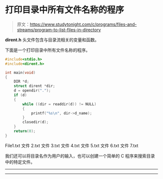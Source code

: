 # 打印目录中所有文件名称的程序

> 原文：<https://www.studytonight.com/c/programs/files-and-streams/program-to-list-files-in-directory>

**dirent.h** 头文件包含与目录流相关的变量和函数。

下面是一个打印目录中所有文件名称的程序。

```cpp
#include<stdio.h>
#include<dirent.h>

int main(void)
{
    DIR *d;
    struct dirent *dir;
    d = opendir(".");
    if (d)
    {
        while ((dir = readdir(d)) != NULL)
        {
            printf("%s\n", dir->d_name);
        }
        closedir(d);
    }
    return(0);
}
```

File1.txt 文件 2.txt 文件 3.txt 文件 4.txt 文件 5.txt 文件 6.txt 文件 7.txt

我们还可以将目录名作为用户的输入，也可以创建一个简单的 C 程序来搜索目录中的特定文件。

* * *

* * *